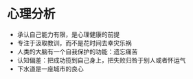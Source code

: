 # 心理分析

* 承认自己能力有限，是心理健康的前提
* 专注于汲取教训，而不是花时间去幸灾乐祸
* 人类的大脑有一个自我保护的功能：遗忘痛苦
* 认知偏差：把成功揽到自己身上，把失败归咎于别人或者怀运气
* 下水道是一座城市的良心

